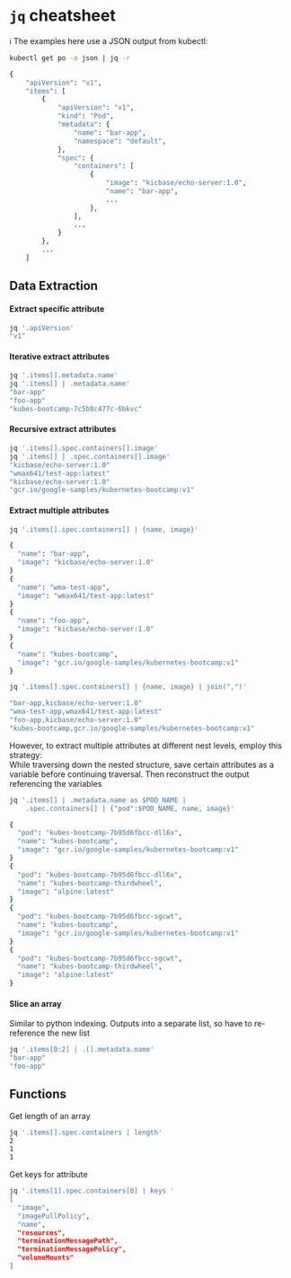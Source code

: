 # `jq` cheatsheet
ℹ️ The examples here use a JSON output from kubectl:
```bash
kubectl get po -o json | jq -r

{
    "apiVersion": "v1",
    "items": [
        {
            "apiVersion": "v1",
            "kind": "Pod",
            "metadata": {
                "name": "bar-app",
                "namespace": "default",
            },
            "spec": {
                "containers": [
                    {
                        "image": "kicbase/echo-server:1.0",
                        "name": "bar-app",
                        ...
                    },
                ],
                ...
            }
        },
        ...
    ]
```
## Data Extraction 
#### Extract specific attribute
```bash
jq '.apiVersion'
"v1"
```

#### Iterative extract attributes
```bash
jq '.items[].metadata.name'
jq '.items[] | .metadata.name'
"bar-app"
"foo-app"
"kubes-bootcamp-7c5b8c477c-6bkvc"
```

#### Recursive extract attributes
```bash
jq '.items[].spec.containers[].image'
jq '.items[] | .spec.containers[].image'
"kicbase/echo-server:1.0"
"wmax641/test-app:latest"
"kicbase/echo-server:1.0"
"gcr.io/google-samples/kubernetes-bootcamp:v1"
```
#### Extract multiple attributes
```bash
jq '.items[].spec.containers[] | {name, image}'

{
  "name": "bar-app",
  "image": "kicbase/echo-server:1.0"
}
{
  "name": "wma-test-app",
  "image": "wmax641/test-app:latest"
}
{
  "name": "foo-app",
  "image": "kicbase/echo-server:1.0"
}
{
  "name": "kubes-bootcamp",
  "image": "gcr.io/google-samples/kubernetes-bootcamp:v1"
}
```
```bash
jq '.items[].spec.containers[] | {name, image} | join(",")'

"bar-app,kicbase/echo-server:1.0"
"wma-test-app,wmax641/test-app:latest"
"foo-app,kicbase/echo-server:1.0"
"kubes-bootcamp,gcr.io/google-samples/kubernetes-bootcamp:v1"
```

However, to extract multiple attributes at different nest levels, employ this strategy:<br>
While traversing down the nested structure, save certain attributes as a variable before continuing traversal.
Then reconstruct the output referencing the variables
```bash
jq '.items[] | .metadata.name as $POD_NAME | 
    .spec.containers[] | {"pod":$POD_NAME, name, image}'

{
  "pod": "kubes-bootcamp-7b95d6fbcc-dll6x",
  "name": "kubes-bootcamp",
  "image": "gcr.io/google-samples/kubernetes-bootcamp:v1"
}
{
  "pod": "kubes-bootcamp-7b95d6fbcc-dll6x",
  "name": "kubes-bootcamp-thirdwheel",
  "image": "alpine:latest"
}
{
  "pod": "kubes-bootcamp-7b95d6fbcc-sgcwt",
  "name": "kubes-bootcamp",
  "image": "gcr.io/google-samples/kubernetes-bootcamp:v1"
}
{
  "pod": "kubes-bootcamp-7b95d6fbcc-sgcwt",
  "name": "kubes-bootcamp-thirdwheel",
  "image": "alpine:latest"
}
```


#### Slice an array 
Similar to python indexing. Outputs into a separate list, so have to re-reference the new list
```bash
jq '.items[0:2] | .[].metadata.name'
"bar-app"
"foo-app"
```
## Functions
Get length of an array
```bash
jq '.items[].spec.containers | length'
2
1
1
```
Get keys for attribute
```bash
jq '.items[1].spec.containers[0] | keys '
[
  "image",
  "imagePullPolicy",
  "name",
  "resources",
  "terminationMessagePath",
  "terminationMessagePolicy",
  "volumeMounts"
]
```
